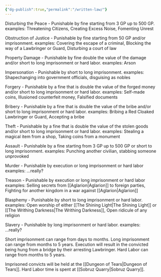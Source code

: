 ```yaml
---
{"dg-publish":true,"permalink":"/written-law/"}
---
```


Disturbing the Peace - Punishable by fine starting from 3 GP up to 500 GP.
examples: Threatening Citizens, Creating Excess Noise, Fomenting Unrest

Obstruction of Justice - Punishable by fine starting from 50 GP and/or imprisonment.
examples: Covering the escape of a criminal, Blocking the way of a Lawbringer or Guard, Disturbing a court of law

Property Damage - Punishable by fine double the value of the damage and/or short to long imprisonment or hard labor.
examples: Arson

Impersonation - Punishable by short to long imprisonment.
examples: Shapechanging into government officials, disguising as nobles

Forgery - Punishable by a fine that is double the value of the forged money and/or short to long imprisonment or hard labor.
examples: Self-made coins, Illusioned counterfeit money, Falsified documents

Bribery - Punishable by a fine that is double the value of the bribe and/or short to long imprisonment or hard labor.
examples: Bribing a Red Cloaked Lawbringer or Guard, Accepting a bribe

Theft - Punishable by a fine that is double the value of the stolen goods and/or short to long imprisonment or hard labor.
examples: Stealing a magical item from a shop, Taking coins from a monument

Assault - Punishable by a fine starting from 3 GP up to 500 GP or short to long imprisonment.
examples: Punching another civilian, stabbing someone unprovoked

Murder - Punishable by execution or long imprisonment or hard labor
examples: ...really?

Treason - Punishable by execution or long imprisonment or hard labor
examples: Selling secrets from [[Aglarion\|Aglarion]] to foreign parties, Fighting for another kingdom in a war against [[Aglarion\|Aglarion]]

Blasphemy - Punishable by short to long imprisonment or hard labor.
examples: Open worship of either [[The Shining Light\|The Shining Light]] or [[The Writhing Darkness\|The Writhing Darkness]], Open ridicule of any religion

Slavery - Punishable by long imprisonment or hard labor.
examples: ...really?

Short imprisonment can range from days to months.
Long imprisonment can range from months to 5 years.
Execution will result in the convicted being hung from a bridge by their arresting Lawbringer.
Hard Labor can range from months to 5 years.

Imprisoned convicts will be held at the [[Dungeon of Tears\|Dungeon of Tears]].
Hard Labor time is spent at [[Sobruz Quarry\|Sobruz Quarry]].